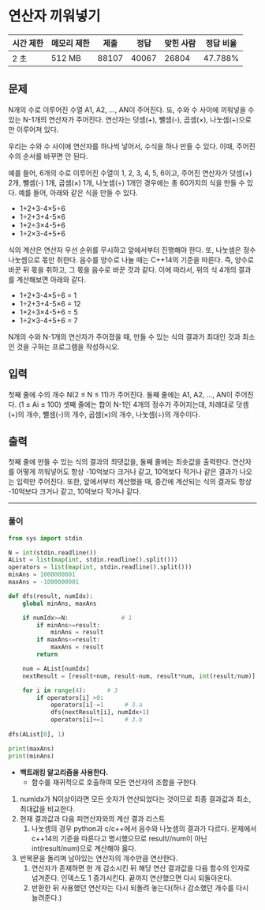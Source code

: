 # 연산자 끼워넣기

| 시간 제한 | 메모리 제한 | 제출 | 정답 | 맞힌 사람 | 정답 비율 |
| --- | --- | --- | --- | --- | --- |
| 2 초 | 512 MB | 88107 | 40067 | 26804 | 47.788% |

## 문제

N개의 수로 이루어진 수열 A1, A2, ..., AN이 주어진다. 또, 수와 수 사이에 끼워넣을 수 있는 N-1개의 연산자가 주어진다. 연산자는 덧셈(+), 뺄셈(-), 곱셈(×), 나눗셈(÷)으로만 이루어져 있다.

우리는 수와 수 사이에 연산자를 하나씩 넣어서, 수식을 하나 만들 수 있다. 이때, 주어진 수의 순서를 바꾸면 안 된다.

예를 들어, 6개의 수로 이루어진 수열이 1, 2, 3, 4, 5, 6이고, 주어진 연산자가 덧셈(+) 2개, 뺄셈(-) 1개, 곱셈(×) 1개, 나눗셈(÷) 1개인 경우에는 총 60가지의 식을 만들 수 있다. 예를 들어, 아래와 같은 식을 만들 수 있다.

- 1+2+3-4×5÷6
- 1÷2+3+4-5×6
- 1+2÷3×4-5+6
- 1÷2×3-4+5+6

식의 계산은 연산자 우선 순위를 무시하고 앞에서부터 진행해야 한다. 또, 나눗셈은 정수 나눗셈으로 몫만 취한다. 음수를 양수로 나눌 때는 C++14의 기준을 따른다. 즉, 양수로 바꾼 뒤 몫을 취하고, 그 몫을 음수로 바꾼 것과 같다. 이에 따라서, 위의 식 4개의 결과를 계산해보면 아래와 같다.

- 1+2+3-4×5÷6 = 1
- 1÷2+3+4-5×6 = 12
- 1+2÷3×4-5+6 = 5
- 1÷2×3-4+5+6 = 7

N개의 수와 N-1개의 연산자가 주어졌을 때, 만들 수 있는 식의 결과가 최대인 것과 최소인 것을 구하는 프로그램을 작성하시오.

## 입력

첫째 줄에 수의 개수 N(2 ≤ N ≤ 11)가 주어진다. 둘째 줄에는 A1, A2, ..., AN이 주어진다. (1 ≤ Ai ≤ 100) 셋째 줄에는 합이 N-1인 4개의 정수가 주어지는데, 차례대로 덧셈(+)의 개수, 뺄셈(-)의 개수, 곱셈(×)의 개수, 나눗셈(÷)의 개수이다.

## 출력

첫째 줄에 만들 수 있는 식의 결과의 최댓값을, 둘째 줄에는 최솟값을 출력한다. 연산자를 어떻게 끼워넣어도 항상 -10억보다 크거나 같고, 10억보다 작거나 같은 결과가 나오는 입력만 주어진다. 또한, 앞에서부터 계산했을 때, 중간에 계산되는 식의 결과도 항상 -10억보다 크거나 같고, 10억보다 작거나 같다.

---

### 풀이

```python
from sys import stdin 

N = int(stdin.readline())
AList = list(map(int, stdin.readline().split()))
operators = list(map(int, stdin.readline().split()))    
minAns = 1000000001
maxAns = -1000000001

def dfs(result, numIdx):
    global minAns, maxAns

    if numIdx>=N:               # 1
        if minAns>=result:
            minAns = result
        if maxAns<=result:
            maxAns = result
        return

    num = AList[numIdx]
    nextResult = [result+num, result-num, result*num, int(result/num)] # 2

    for i in range(4):      # 3
        if operators[i] >0:
            operators[i]-=1      # 3.a
            dfs(nextResult[i], numIdx+1)   
            operators[i]+=1      # 3.b
    
dfs(AList[0], 1)

print(maxAns)
print(minAns)
```

- **백트래킹 알고리즘을 사용한다.**
    - 함수를 재귀적으로 호출하여 모든 연산자의 조합을 구한다.
1. numIdx가 N이상이라면 모든 숫자가 연산되었다는 것이므로 최종 결과값과 최소,최대값을 비교한다.
2. 현재 결과값과 다음 피연산자와의 계산 결과 리스트
    1. 나눗셈의 경우 python과 c/c++에서 음수와 나눗셈의 결과가 다르다. 문제에서 c++14의 기준을 따른다고 명시했으므로 result//num이 아닌 int(result/num)으로 계산해야 옳다.
3. 반복문을 돌리며 남아있는 연산자의 개수만큼 연산한다.
    1. 연산자가 존재하면 한 개 감소시킨 뒤 해당 연산 결과값을 다음 함수의 인자로 넘겨준다. 인덱스도 1 증가시킨다. 끝까지 연산했으면 다시 되돌아온다.
    2. 반환한 뒤 사용했던 연산자는 다시 되돌려 놓는다(하나 감소했던 개수를 다시 늘려준다.)